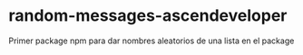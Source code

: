 # random-messages-ascendeveloper
Primer package npm para dar nombres aleatorios de una lista en el package
